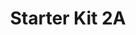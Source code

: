 ---
title: Starter Kit 2A
description: Démarre Bien ta Première Année à l'INSA
tags:
- Starter Kit
- 2A
- Nouvel étudiant

sidebar_position: 2

---